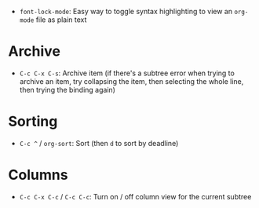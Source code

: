 - `font-lock-mode`: Easy way to toggle syntax highlighting to view an `org-mode` file as plain text
# Archive

- `C-c C-x C-s`: Archive item (if there's a subtree error when trying to archive an item, try collapsing the item, then selecting the whole line, then trying the binding again)

# Sorting

- `C-c ^` / `org-sort`: Sort (then `d` to sort by deadline)

# Columns

- `C-c C-x C-c` / `C-c C-c`: Turn on / off column view for the current subtree
